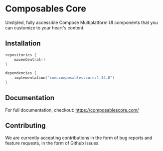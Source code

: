 # Composables Core

Unstyled, fully accessible Compose Multiplatform UI components that you can customize to your heart's content.

## Installation

```kotlin
repositories {
    mavenCentral()
}

dependencies {
    implementation("com.composables:core:1.14.0")
}
```

## Documentation

For full documentation, checkout: https://composablescore.com/

## Contributing

We are currently accepting contributions in the form of bug reports and feature requests, in the form of Github issues.
